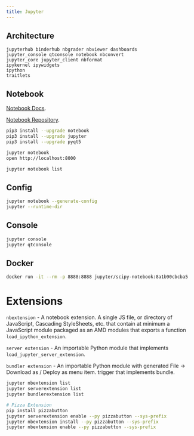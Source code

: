 ```yaml
---
title: Jupyter
---
```


## Architecture

```
jupyterhub binderhub nbgrader nbviewer dashboards
jupyter_console qtconsole notebook nbconvert
jupyter_core jupyter_client nbformat
ipykernel ipywidgets
ipython
traitlets
```

## Notebook

[Notebook Docs](https://jupyter-notebook.readthedocs.io).

[Notebook Repository](https://github.com/jupyter/notebook).

```bash
pip3 install --upgrade notebook
pip3 install --upgrade jupyter
pip3 install --upgrade pyqt5
```

```bash
jupyter notebook
open http://localhost:8000
```

```bash
jupyter notebook list
```

## Config

```bash
jupyter notebook --generate-config
jupyter --runtime-dir
```

## Console

```bash
jupyter console
jupyter qtconsole
```

## Docker

```bash
docker run -it --rm -p 8888:8888 jupyter/scipy-notebook:8a1b90cbcba5
```

# Extensions

`nbextension` - A notebook extension. A single JS file, or directory of JavaScript, Cascading StyleSheets, etc. that contain at minimum a JavaScript module packaged as an AMD modules that exports a function `load_ipython_extension`.

`server extension` - An importable Python module that implements `load_jupyter_server_extension`.

`bundler extension` - An importable Python module with generated File -> Download as / Deploy as menu item. trigger that implements bundle.

```bash
jupyter nbextension list
jupyter serverextension list
jupyter bundlerextension list
```

```bash
# Pizza Extension
pip install pizzabutton
jupyter serverextension enable --py pizzabutton --sys-prefix
jupyter nbextension install --py pizzabutton --sys-prefix
jupyter nbextension enable --py pizzabutton --sys-prefix
```
